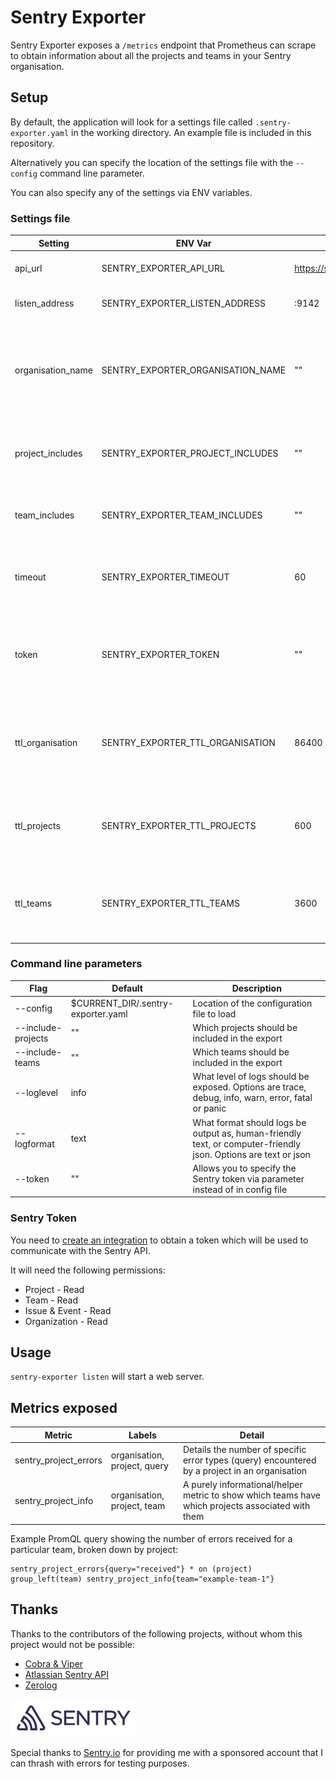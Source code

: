 # Sentry Exporter

Sentry Exporter exposes a `/metrics` endpoint that Prometheus can scrape to obtain information about all the projects and teams in your Sentry organisation.

## Setup

By default, the application will look for a settings file called `.sentry-exporter.yaml` in the working directory.  An example file is included in this repository.

Alternatively you can specify the location of the settings file with the `--config` command line parameter.

You can also specify any of the settings via ENV variables.

### Settings file

| Setting | ENV Var | Default | Description |
| ------- | ------- | ------- | ----------- |
| api_url | SENTRY_EXPORTER_API_URL | https://sentry.io/api/0/ | URL that points to your Sentry API
| listen_address | SENTRY_EXPORTER_LISTEN_ADDRESS | :9142 | Address to start the web server on
| organisation_name | SENTRY_EXPORTER_ORGANISATION_NAME | "" | This is a **required** setting. The organisation slug for your account.  This is queried to extract a list of teams
| project_includes | SENTRY_EXPORTER_PROJECT_INCLUDES | "" | Comma separated list of project slugs to include in the export
| team_includes | SENTRY_EXPORTER_TEAM_INCLUDES | "" | Comma separated list of team slugs to include in the export
| timeout | SENTRY_EXPORTER_TIMEOUT | 60 | The maximum amount of seconds to wait for the Sentry API to respond
| token | SENTRY_EXPORTER_TOKEN | "" | This is a **required** setting. It allows communication with the Sentry API. More details below
| ttl_organisation | SENTRY_EXPORTER_TTL_ORGANISATION | 86400 | The duration in seconds to hold organisation information in memory (no request to Sentry)
| ttl_projects | SENTRY_EXPORTER_TTL_PROJECTS | 600 | The duration in seconds to hold project information in memory (no request to Sentry)
| ttl_teams | SENTRY_EXPORTER_TTL_TEAMS | 3600 | The duration in seconds to hold team information in memory (no request to Sentry)


### Command line parameters

| Flag | Default | Description |
| ---- | ------- | ----------- |
| --config | $CURRENT_DIR/.sentry-exporter.yaml | Location of the configuration file to load
| --include-projects | "" | Which projects should be included in the export
| --include-teams | "" | Which teams should be included in the export
| --loglevel | info | What level of logs should be exposed.  Options are trace, debug, info, warn, error, fatal or panic
| --logformat | text | What format should logs be output as, human-friendly text, or computer-friendly json. Options are text or json
| --token | "" | Allows you to specify the Sentry token via parameter instead of in config file


### Sentry Token

You need to [create an integration](https://blog.sentry.io/2019/08/21/sentrys-internal-integrations-build-internal-tools-that-fit-your-workflow) to obtain a token which will be used to communicate with the Sentry API.

It will need the following permissions:
* Project - Read
* Team - Read
* Issue & Event - Read
* Organization - Read

## Usage

`sentry-exporter listen` will start a web server.

## Metrics exposed

| Metric | Labels | Detail |
| ------ | ------ | ------ |
| sentry_project_errors | organisation, project, query | Details the number of specific error types (query) encountered by a project in an organisation
| sentry_project_info | organisation, project, team | A purely informational/helper metric to show which teams have which projects associated with them

Example PromQL query showing the number of errors received for a particular team, broken down by project:
```
sentry_project_errors{query="received"} * on (project) group_left(team) sentry_project_info{team="example-team-1"}
```


## Thanks

Thanks to the contributors of the following projects, without whom this project would not be possible:
* [Cobra & Viper](https://github.com/spf13/cobra)
* [Atlassian Sentry API](https://github.com/atlassian/go-sentry-api)
* [Zerolog](https://github.com/rs/zerolog)


[![Sentry](assets//sentry-wordmark-dark-202x60.png "Sentry")](https://sentry.io/)

Special thanks to [Sentry.io](https://sentry.io/) for providing me with a sponsored account that I can thrash with errors for testing purposes.
